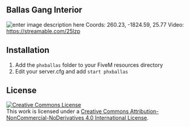 ## Ballas Gang Interior
![enter image description here](https://drive.google.com/uc?id=1AOtnC_M2ktTXpCaDCZFOQHWU5sGMjxR_)
Coords: 260.23, -1824.59, 25.77
Video: https://streamable.com/25lzp

## Installation

 1. Add the `phxballas` folder to your FiveM resources directory
 2. Edit your server.cfg and add `start phxballas`

## License

<a href="http://creativecommons.org/licenses/by-nc-nd/4.0/" rel="nofollow"><img alt="Creative Commons License" src="https://camo.githubusercontent.com/777429797f9180579ed59a4f95d148a0c213dfa8/68747470733a2f2f692e6372656174697665636f6d6d6f6e732e6f72672f6c2f62792d6e632d6e642f342e302f38387833312e706e67" data-canonical-src="https://i.creativecommons.org/l/by-nc-nd/4.0/88x31.png" style="max-width:100%;"></a><br>This work is licensed under a <a href="http://creativecommons.org/licenses/by-nc-nd/4.0/" rel="nofollow">Creative Commons Attribution-NonCommercial-NoDerivatives 4.0 International License</a>.